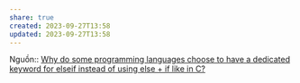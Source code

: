 ```yaml
---
share: true
created: 2023-09-27T13:58
updated: 2023-09-27T13:58
---
```

Nguồn:: [Why do some programming languages choose to have a dedicated keyword for elseif instead of using else + if like in C?](https://langdev.stackexchange.com/q/9/223)